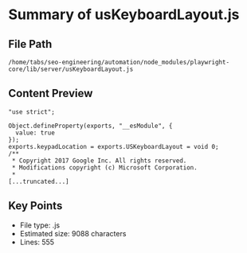 # Summary of usKeyboardLayout.js
  
## File Path
`/home/tabs/seo-engineering/automation/node_modules/playwright-core/lib/server/usKeyboardLayout.js`

## Content Preview
```
"use strict";

Object.defineProperty(exports, "__esModule", {
  value: true
});
exports.keypadLocation = exports.USKeyboardLayout = void 0;
/**
 * Copyright 2017 Google Inc. All rights reserved.
 * Modifications copyright (c) Microsoft Corporation.
 *
[...truncated...]
```

## Key Points
- File type: .js
- Estimated size: 9088 characters
- Lines: 555
